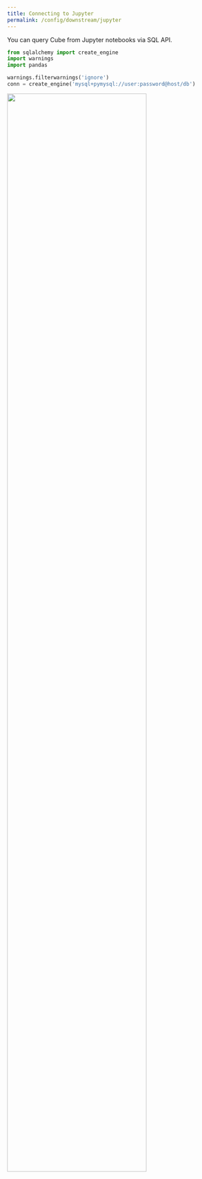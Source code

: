 ```yaml
---
title: Connecting to Jupyter
permalink: /config/downstream/jupyter
---
```


You can query Cube from Jupyter notebooks via SQL API.

```python
from sqlalchemy import create_engine
import warnings
import pandas

warnings.filterwarnings('ignore')
conn = create_engine('mysql+pymysql://user:password@host/db')
```

<img
  src="https://cubedev-blog-images.s3.us-east-2.amazonaws.com/2b0d23c8-37fa-4550-8c99-53196c832a26.gif"
  style="border: none"
  width="80%"
/>
